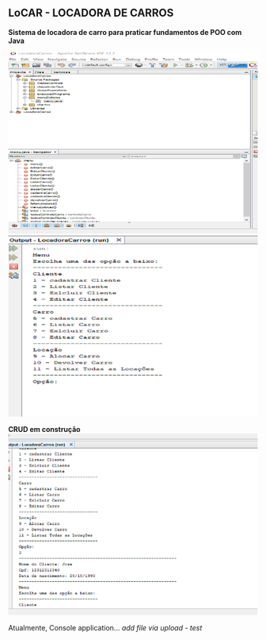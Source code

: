 
## LoCAR - LOCADORA DE CARROS

**Sistema de locadora de carro para praticar fundamentos de POO com Java**<br />

![Pack](https://github.com/JM-2/LoCAR-Java/blob/main/img/2/pack2.png)
![Menu1](https://github.com/JM-2/LoCAR-Java/blob/main/img/2/Menu2.png)

**CRUD em construção**
![ListaClientes](https://github.com/JM-2/LoCAR-Java/blob/main/img/2/ListaClientes2.png)

Atualmente, Console application...
_add file via upload - test_
